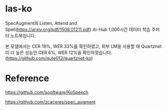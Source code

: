 # las-ko
SpecAugment와 Listen, Attend and Spell(https://arxiv.org/pdf/1508.01211.pdf) Ai-Hub 1,000시간 데이터 학습 주피터 노트북입니다.

본 모델에서는 CER 19%, WER 33%를 확인하였고, 외부 LM을 사용할 때 Quartznet이 더 높은 성능인 CER 6%, WER 12%을 확인하였습니다. (https://github.com/qute012/quartznet-ko)

# Reference
https://github.com/sooftware/KoSpeech

https://github.com/zcaceres/spec_augment

